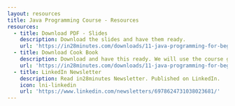 ```yaml
---
layout: resources
title: Java Programming Course - Resources
resources:
  - title: Download PDF - Slides
    description: Download the slides and have them ready.
    url: 'https://in28minutes.com/downloads/11-java-programming-for-beginners/JavaProgrammingForBeginners-Presentation.pdf'
  - title: Download Cook Book
    description: Download and have this ready. We will use the course guide during the course.
    url: 'https://in28minutes.com/downloads/11-java-programming-for-beginners/JavaProgrammingForBeginners-CourseBook.pdf'
  - title: LinkedIn Newsletter
    description: Read in28minutes Newsletter. Published on LinkedIn.
    icon: lni-linkedin
    url: 'https://www.linkedin.com/newsletters/6978624731038023681/'
---
```

